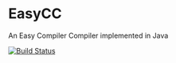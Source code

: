# EasyCC
An Easy Compiler Compiler implemented in Java

[![Build Status](https://travis-ci.org/amirbawab/EasyCC.svg?branch=master)](https://travis-ci.org/amirbawab/EasyCC)
